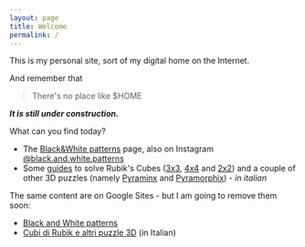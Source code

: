 ```yaml
---
layout: page
title: Welcome
permalink: /
---
```


This is my personal site, sort of my digital home on the Internet.

And remember that 
> There's no place like $HOME

***It is still under construction.***

What can you find today?
- The [Black&White patterns](/black.and.white.patterns) page, also on Instagram [@black.and.white.patterns](https://www.instagram.com/black.and.white.patterns/)
- Some [guides](cubes_and_other_puzzles) to solve Rubik's Cubes ([3x3](/it/cubes/3x3_resolution), [4x4](/it/cubes/4x4_resolution) and [2x2](/it/cubes/2x2_resolution)) and a couple of other 3D puzzles (namely [Pyraminx](/it/cubes/pyraminx) and [Pyramorphix](/it/cubes/pyramorphix)) - *in italian*

The same content are on Google Sites - but I am going to remove them soon:
- [Black and White patterns](https://sites.google.com/view/blackandwhitepatterns)
- [Cubi di Rubik e altri puzzle 3D](https://sites.google.com/view/cubi-di-rubik-e-puzzle-3d) (in Italian)